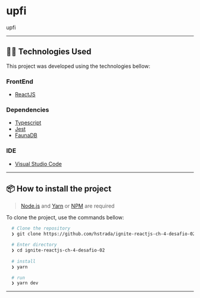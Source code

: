 # upfi

upfi

---
## 👨‍💻️ Technologies Used

This project was developed using the technologies bellow:
  
### FrontEnd

  - [ReactJS](https://pt-br.reactjs.org/)
  
### Dependencies

  - [Typescript](https://www.typescriptlang.org/)
  - [Jest](https://jestjs.io/)
  - [FaunaDB](https://fauna.com/)

### IDE

  - [Visual Studio Code](https://code.visualstudio.com/)

---
 
## 📦️ How to install the project

> [Node.js](https://nodejs.org/en/) and [Yarn](https://yarnpkg.com/) or [NPM](https://www.npmjs.com/) are required

To clone the project, use the commands bellow:

```bash
  # Clone the repository
  ❯ git clone https://github.com/hstrada/ignite-reactjs-ch-4-desafio-02.git

  # Enter directory
  ❯ cd ignite-reactjs-ch-4-desafio-02
  
  # install
  ❯ yarn

  # run
  ❯ yarn dev
```

---
